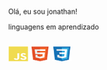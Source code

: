 Olá, eu sou jonathan!


linguagens em aprendizado
 <div style="display: inline_block"><br>
    <img align="around" alt="Jnt-Js" height="30" width="40" src="https://raw.githubusercontent.com/devicons/devicon/master/icons/javascript/javascript-plain.svg">
    <img align="around" alt="Jnt-HTML" height="30" width="40" src="https://raw.githubusercontent.com/devicons/devicon/master/icons/html5/html5-original.svg">
    <img align="around" alt="Jnt-CSS" height="30" width="40" src="https://raw.githubusercontent.com/devicons/devicon/master/icons/css3/css3-original.svg">
</div>

<br/>
<br/>



  

  

